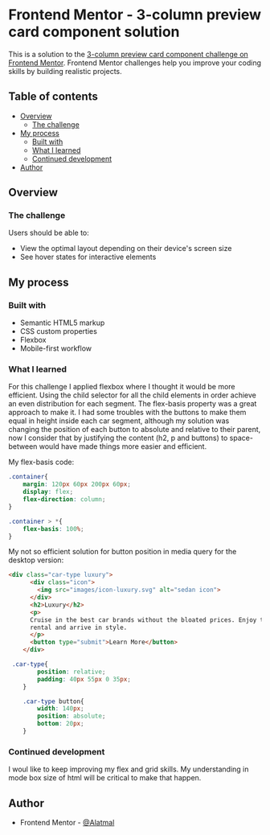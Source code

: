 # Frontend Mentor - 3-column preview card component solution

This is a solution to the [3-column preview card component challenge on Frontend Mentor](https://www.frontendmentor.io/challenges/3column-preview-card-component-pH92eAR2-). Frontend Mentor challenges help you improve your coding skills by building realistic projects. 

## Table of contents

- [Overview](#overview)
  - [The challenge](#the-challenge)
- [My process](#my-process)
  - [Built with](#built-with)
  - [What I learned](#what-i-learned)
  - [Continued development](#continued-development)
- [Author](#author)

## Overview

### The challenge

Users should be able to:

- View the optimal layout depending on their device's screen size
- See hover states for interactive elements

## My process

### Built with

- Semantic HTML5 markup
- CSS custom properties
- Flexbox
- Mobile-first workflow

### What I learned
For this challenge I applied flexbox where I thought it would be more efficient. Using the child selector for all the child elements in order achieve an even distribution for each segment. The flex-basis property was a great approach to make it. I had some troubles with the buttons to make them equal in height inside each car segment, although my solution was changing the position of each button to absolute and relative to their parent, now I consider that by justifying the content (h2, p and buttons) to space-between would have made things more easier and efficient. 

My flex-basis code: 

```css
.container{
    margin: 120px 60px 200px 60px;
    display: flex;
    flex-direction: column;
}

.container > *{
    flex-basis: 100%;
}
```

My not so efficient solution for button position in media query for the desktop version:

```html
<div class="car-type luxury">
      <div class="icon">
        <img src="images/icon-luxury.svg" alt="sedan icon">
      </div>
      <h2>Luxury</h2>
      <p>
      Cruise in the best car brands without the bloated prices. Enjoy the enhanced comfort of a luxury 
      rental and arrive in style.
      </p>
      <button type="submit">Learn More</button>
    </div>
```
```css
 .car-type{
        position: relative;
        padding: 40px 55px 0 35px;
    }

    .car-type button{
        width: 140px;
        position: absolute;
        bottom: 20px;
    }
```

### Continued development

I woul like to keep improving my flex and grid skills. My understanding in mode box size of html will be critical to make that happen. 


## Author

- Frontend Mentor - [@Alatmal](https://www.frontendmentor.io/profile/Alatmal)

